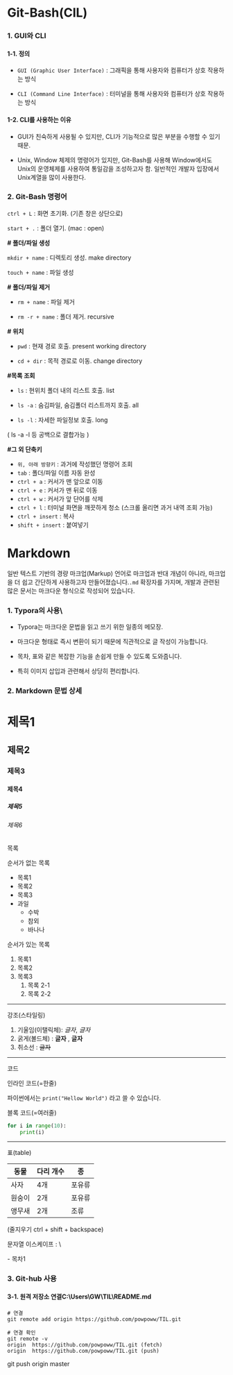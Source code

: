 # Git-Bash(CIL)



### 1. GUI와 CLI



#### 1-1. 정의

- `GUI (Graphic User Interface)` : 그래픽을 통해 사용자와 컴퓨터가 상호 작용하는 방식

- `CLI (Command Line Interface)` : 터미널을 통해 사용자와 컴퓨터가 상호 작용하는 방식



#### 1-2. CLI를 사용하는 이유

- GUI가 친숙하게 사용될 수 있지만, CLI가 기능적으로 많은 부분을 수행할 수 있기 때문.

- Unix, Window 체제의 명령어가 있지만, Git-Bash를 사용해 Window에서도 Unix의 운영체제를 사용하여 통일감을 조성하고자 함. 일반적인 개발자 입장에서 Unix계열을 많이 사용한다.



### 2. Git-Bash 명령어

`ctrl + L` : 화면 초기화. (기존 창은 상단으로)

`start + .` : 폴더 열기. (mac : open)



**\# 폴더/파일 생성**

`mkdir + name` : 디렉토리 생성. make directory

`touch + name` : 파일 생성



**\# 폴더/파일 제거**

- `rm + name` : 파일 제거

- `rm -r + name` : 폴더 제거. recursive



**\# 위치**

- `pwd` : 현재 경로 호출. present working directory

- `cd + dir` : 목적 경로로 이동. change directory



**\#목록 조회**

- `ls` : 현위치 폴더 내의 리스트 호출. list

- `ls -a` : 숨김파일, 숨김폴더 리스트까지 호출. all

- `ls -l` : 자세한 파일정보 호출. long

 ( ls -a -l 등 공백으로 결합가능 ) 



**\#그 외 단축키**

- `위, 아래 방향키` : 과거에 작성했던 명령어 조회
-  `tab` : 폴더/파일 이름 자동 완성
-  `ctrl + a` : 커서가 맨 앞으로 이동
-  `ctrl + e` : 커서가 맨 뒤로 이동
-  `ctrl + w` : 커서가 앞 단어를 삭제
-  `ctrl + l` : 터미널 화면을 깨끗하게 청소 (스크롤 올리면 과거 내역 조회 가능)
-  `ctrl + insert` : 복사
-  `shift + insert` : 붙여넣기





# Markdown

일반 텍스트 기반의 경량 마크업(Markup) 언어로 마크업과 반대 개념이 아니라, 마크업을 더 쉽고 간단하게 사용하고자 만들어졌습니다.`.md` 확장자를 가지며, 개발과 관련된 많은 문서는 마크다운 형식으로 작성되어 있습니다.



### 1. Typora의 사용\

- Typora는 마크다운 문법을 읽고 쓰기 위한 일종의 메모장. 

- 마크다운 형태로 즉시 변환이 되기 때문에 직관적으로 글 작성이 가능합니다. 
- 목차, 표와 같은 복잡한 기능을 손쉽게 만들 수 있도록 도와줍니다. 
- 특히 이미지 삽입과 관련해서 상당히 편리합니다.



### 2. Markdown 문법 상세



# 제목1

## 제목2

### 제목3

#### 제목4

##### 제목5

###### 제목6



목록

순서가 없는 목록

- 목록1
- 목록2
- 목록3
- 과일
  - 수박
  - 참외
  - 바나나



순서가 있는 목록

1. 목록1
2. 목록2
3. 목록3
   1. 목록 2-1
   2. 목록 2-2



---



강조(스타일링)

1. 기울임(이탤릭체): *글자*, _글자_
2. 굵게(볼드체) : **글자** , __글자__ 
3. 취소선 : ~~글자~~



---

코드

인라인 코드(=한줄)

파이썬에서는 `print("Hellow World")` 라고 쓸 수 있습니다.



블록 코드(=여러줄)

```python
for i in range(10):
	print(i)
```

---



표(table)

| 동물   | 다리 개수 | 종     |
| ------ | --------- | ------ |
| 사자   | 4개       | 포유류 |
| 원숭이 | 2개       | 포유류 |
| 앵무새 | 2개       | 조류   |

(줄지우기 ctrl + shift + backspace)





문자열 이스케이프 : \

\- 목차1





### 3. Git-hub 사용



#### 3-1. 원격 저장소 연결C:\Users\GW\TIL\README.md

``` 
# 연결
git remote add origin https://github.com/powpoww/TIL.git

# 연결 확인
git remote -v
origin  https://github.com/powpoww/TIL.git (fetch)
origin  https://github.com/powpoww/TIL.git (push) 
```



git push origin master








